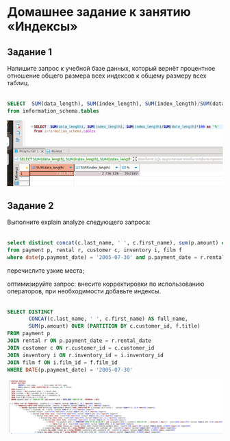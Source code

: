# Домашнее задание к занятию «Индексы»

## Задание 1

Напишите запрос к учебной базе данных, который вернёт процентное отношение общего размера всех индексов к общему размеру всех таблиц.

```SQL

SELECT  SUM(data_length), SUM(index_length), SUM(index_length)/SUM(data_length)*100 as '%'
from information_schema.tables

```

![скрин](https://github.com/MalovAleksey/DZ/blob/main/MySQL/2024-01-28_19-45-25.png)



## Задание 2

Выполните explain analyze следующего запроса:

```SQL

select distinct concat(c.last_name, ' ', c.first_name), sum(p.amount) over (partition by c.customer_id, f.title)
from payment p, rental r, customer c, inventory i, film f
where date(p.payment_date) = '2005-07-30' and p.payment_date = r.rental_date and r.customer_id = c.customer_id and i.inventory_id = r.inventory_id

```

перечислите узкие места;

оптимизируйте запрос: внесите корректировки по использованию операторов, при необходимости добавьте индексы.

```SQL

SELECT DISTINCT 
       CONCAT(c.last_name, ' ', c.first_name) AS full_name, 
       SUM(p.amount) OVER (PARTITION BY c.customer_id, f.title)
FROM payment p
JOIN rental r ON p.payment_date = r.rental_date
JOIN customer c ON r.customer_id = c.customer_id
JOIN inventory i ON r.inventory_id = i.inventory_id
JOIN film f ON i.film_id = f.film_id
WHERE DATE(p.payment_date) = '2005-07-30'


```

![скрин](https://github.com/MalovAleksey/DZ/blob/main/MySQL/2024-02-03_18-14-31.png)
